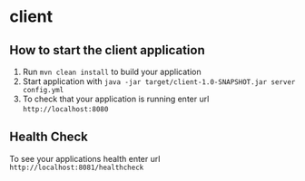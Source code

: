 # client

How to start the client application
---

1. Run `mvn clean install` to build your application
1. Start application with `java -jar target/client-1.0-SNAPSHOT.jar server config.yml`
1. To check that your application is running enter url `http://localhost:8080`

Health Check
---

To see your applications health enter url `http://localhost:8081/healthcheck`

